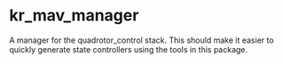 kr_mav_manager
=============

A manager for the quadrotor_control stack.
This should make it easier to quickly generate state controllers using the
tools in this package.


